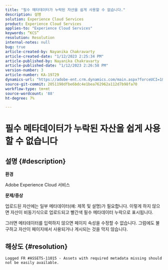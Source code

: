 ```yaml
---
title: "필수 메타데이터가 누락된 자산을 쉽게 사용할 수 없습니다."
description: 설명
solution: Experience Cloud Services
product: Experience Cloud Services
applies-to: "Experience Cloud Services"
keywords: “KCS”
resolution: Resolution
internal-notes: null
bug: true
article-created-by: Nayanika Chakravarty
article-created-date: "1/12/2023 2:25:34 PM"
article-published-by: Nayanika Chakravarty
article-published-date: "1/12/2023 2:26:58 PM"
version-number: 3
article-number: KA-19729
dynamics-url: "https://adobe-ent.crm.dynamics.com/main.aspx?forceUCI=1&pagetype=entityrecord&etn=knowledgearticle&id=5e0a20f5-8492-ed11-aad1-6045bd006c82"
source-git-commit: 2051190dfbe6bdc4e1bea762962a112d7b98fa70
workflow-type: tm+mt
source-wordcount: '88'
ht-degree: 7%

---
```


# 필수 메타데이터가 누락된 자산을 쉽게 사용할 수 없습니다

## 설명 {#description}


<b>환경</b>

Adobe Experience Cloud 서비스

<b>문제/증상</b>

업로드된 자산에는 일부 메타데이터(예: 제목 및 설명)가 필요합니다. 이렇게 하지 않으면 자산이 비동기식으로 업로드되고 빨간색 필수 메타데이터 누락으로 표시됩니다.

그러면 메타데이터를 입력하지 않으면 페이지 속성을 수정할 수 없습니다. 그럼에도 불구하고 자산이 페이지에서 사용되거나 게시되는 것을 막지 않습니다.


## 해상도 {#resolution}


`Logged FR #ASSETS-11015 - Assets with required metadata missing should not be easily available.`
